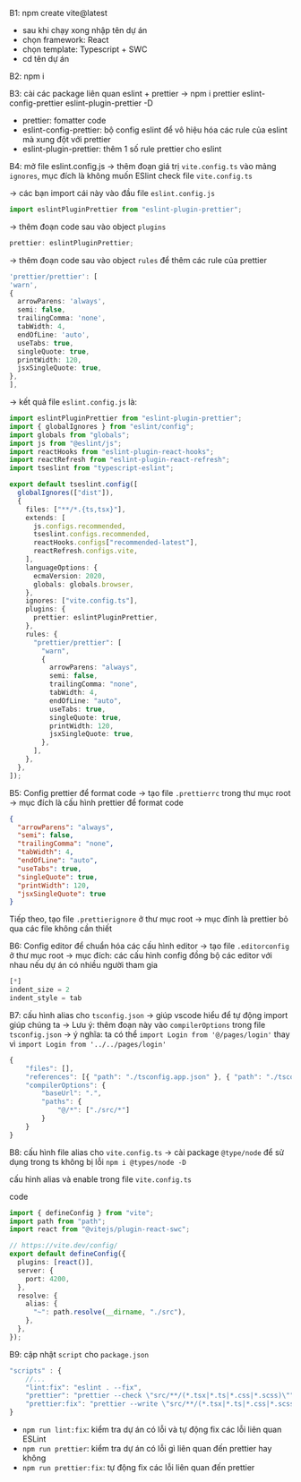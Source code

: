B1: npm create vite@latest

- sau khi chạy xong nhập tên dự án
- chọn framework: React
- chọn template: Typescript + SWC
- cd tên dự án

B2: npm i

B3: cài các package liên quan eslint + prettier
-> npm i prettier eslint-config-prettier eslint-plugin-prettier -D

- prettier: fomatter code
- eslint-config-prettier: bộ config eslint để vô hiệu hóa các rule của eslint mà xung đột với prettier
- eslint-plugin-prettier: thêm 1 số rule prettier cho eslint

B4: mở file eslint.config.js
-> thêm đoạn giá trị `vite.config.ts` vào mảng `ignores`, mục đích là không muốn ESlint check file `vite.config.ts`

-> các bạn import cái này vào đầu file `eslint.config.js`

```ts
import eslintPluginPrettier from "eslint-plugin-prettier";
```

-> thêm đoạn code sau vào object `plugins`

```ts
prettier: eslintPluginPrettier;
```

-> thêm đoạn code sau vào object `rules` để thêm các rule của prettier

```ts
'prettier/prettier': [
'warn',
{
  arrowParens: 'always',
  semi: false,
  trailingComma: 'none',
  tabWidth: 4,
  endOfLine: 'auto',
  useTabs: true,
  singleQuote: true,
  printWidth: 120,
  jsxSingleQuote: true,
},
],
```

-> kết quả file `eslint.config.js` là:

```ts
import eslintPluginPrettier from "eslint-plugin-prettier";
import { globalIgnores } from "eslint/config";
import globals from "globals";
import js from "@eslint/js";
import reactHooks from "eslint-plugin-react-hooks";
import reactRefresh from "eslint-plugin-react-refresh";
import tseslint from "typescript-eslint";

export default tseslint.config([
  globalIgnores(["dist"]),
  {
    files: ["**/*.{ts,tsx}"],
    extends: [
      js.configs.recommended,
      tseslint.configs.recommended,
      reactHooks.configs["recommended-latest"],
      reactRefresh.configs.vite,
    ],
    languageOptions: {
      ecmaVersion: 2020,
      globals: globals.browser,
    },
    ignores: ["vite.config.ts"],
    plugins: {
      prettier: eslintPluginPrettier,
    },
    rules: {
      "prettier/prettier": [
        "warn",
        {
          arrowParens: "always",
          semi: false,
          trailingComma: "none",
          tabWidth: 4,
          endOfLine: "auto",
          useTabs: true,
          singleQuote: true,
          printWidth: 120,
          jsxSingleQuote: true,
        },
      ],
    },
  },
]);
```

B5: Config prettier để format code
-> tạo file `.prettierrc` trong thư mục root
-> mục đích là cấu hình prettier để format code

```json
{
  "arrowParens": "always",
  "semi": false,
  "trailingComma": "none",
  "tabWidth": 4,
  "endOfLine": "auto",
  "useTabs": true,
  "singleQuote": true,
  "printWidth": 120,
  "jsxSingleQuote": true
}
```

Tiếp theo, tạo file `.prettierignore` ở thư mục root
-> mục đính là prettier bỏ qua các file không cần thiết

B6: Config editor để chuẩn hóa các cấu hình editor
-> tạo file `.editorconfig` ở thư mục root
-> mục đích: các cấu hình config đồng bộ các editor với nhau nếu dự án có nhiều người tham gia

```ts
[*]
indent_size = 2
indent_style = tab
```

B7: cấu hình alias cho `tsconfig.json`
-> giúp vscode hiểu để tự động import giúp chúng ta
-> Lưu ý: thêm đoạn này vào `compilerOptions` trong file `tsconfig.json`
-> ý nghĩa: ta có thể `import Login from '@/pages/login'`
thay vì `import Login from '../../pages/login'`

```ts
{
	"files": [],
	"references": [{ "path": "./tsconfig.app.json" }, { "path": "./tsconfig.node.json" }],
	"compilerOptions": {
		"baseUrl": ".",
		"paths": {
			"@/*": ["./src/*"]
		}
	}
}
```

B8: cấu hình file alias cho `vite.config.ts`
-> cài package `@type/node` để sử dụng trong ts không bị lỗi
`npm i @types/node -D`

cấu hình alias và enable trong file `vite.config.ts`

code

```ts
import { defineConfig } from "vite";
import path from "path";
import react from "@vitejs/plugin-react-swc";

// https://vite.dev/config/
export default defineConfig({
  plugins: [react()],
  server: {
    port: 4200,
  },
  resolve: {
    alias: {
      "~": path.resolve(__dirname, "./src"),
    },
  },
});
```

B9: cập nhật `script` cho `package.json`

```ts
"scripts" : {
	//...
	"lint:fix": "eslint . --fix",
	"prettier": "prettier --check \"src/**/(*.tsx|*.ts|*.css|*.scss)\"",
	"prettier:fix": "prettier --write \"src/**/(*.tsx|*.ts|*.css|*.scss)\""
}
```

- `npm run lint:fix`: kiểm tra dự án có lỗi và tự động fix các lỗi liên quan ESLint
- `npm run prettier`: kiểm tra dự án có lỗi gì liên quan đến prettier hay không
- `npm run prettier:fix`: tự động fix các lỗi liên quan đến prettier
